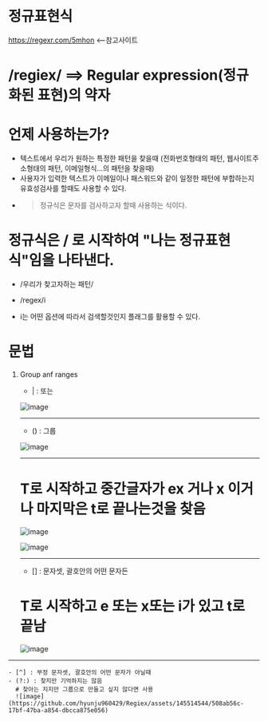 # 정규표현식

https://regexr.com/5mhon <--참고사이트

# /regiex/ ==> Regular expression(정규화된 표현)의 약자

# 언제 사용하는가?
 - 텍스트에서 우리가 원하는 특정한 패턴을 찾을때 (전화번호형태의 패턴, 웹사이트주소형태의 패턴, 이메일형식...의 패턴을 찾을때)
 - 사용자가 입력한 텍스트가 이메일이나 패스워드와 같이 일정한 패턴에 부합하는지 유효성검사를 할때도 사용할 수 있다.
 - > 정규식은 문자를 검사하고자 할때 사용하는 식이다.


# 정규식은 / 로 시작하여 "나는 정규표현식"임을 나타낸다.
 - /우리가 찾고자하는 패턴/

 - /regex/i
 - i는 어떤 옵션에 따라서 검색할것인지 플래그를 활용할 수 있다.

# 문법
 1) Group anf ranges
    - |   : 또는

     ![image](https://github.com/hyunju960429/Regiex/assets/145514544/b79e8e0e-2f19-48a1-9aa5-b4c2e44997aa)


    -----------------


    - ()  : 그룹
   
     ![image](https://github.com/hyunju960429/Regiex/assets/145514544/ab5175af-3bb8-4b42-b075-be6d033d9883)


     -----------------------


     # T로 시작하고 중간글자가 ex 거나 x 이거나 마지막은 t로 끝나는것을 찾음
     ![image](https://github.com/hyunju960429/Regiex/assets/145514544/60e81ac1-8b71-42be-9df9-7ff7edda0b4b)

     ![image](https://github.com/hyunju960429/Regiex/assets/145514544/ef935159-5e42-4141-be6c-06962ed405c5)



     ----------------------


    - []  : 문자셋, 괄호안의 어떤 문자든

     # T로 시작하고 e 또는 x또는 i가 있고 t로 끝남
     ![image](https://github.com/hyunju960429/Regiex/assets/145514544/e42fc487-23ce-45ab-bacf-20de6f2d6f53)
    


   ------------------------


    
    - [^] : 부정 문자셋, 괄호안의 어떤 문자가 아닐때
    - (?:) : 찾지만 기억하지는 않음
      # 찾아는 지지만 그룹으로 만들고 싶지 않다면 사용 
      ![image](https://github.com/hyunju960429/Regiex/assets/145514544/508ab56c-17bf-47ba-a854-dbcca875e056)

